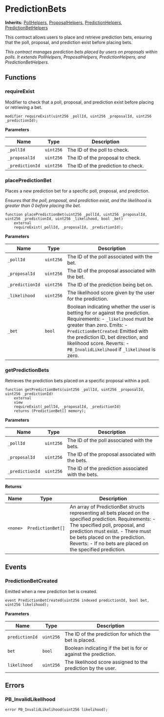 # PredictionBets
**Inherits:**
[PollHelpers](/src/PollHelpers.sol/contract.PollHelpers.md), [ProposalHelpers](/src/ProposalHelpers.sol/contract.ProposalHelpers.md), [PredictionHelpers](/src/PredictionHelpers.sol/contract.PredictionHelpers.md), [PredictionBetHelpers](/src/PredictionBetHelpers.sol/contract.PredictionBetHelpers.md)

This contract allows users to place and retrieve prediction bets, ensuring that the poll, proposal, and prediction exist before placing bets.

*This contract manages prediction bets placed by users on proposals within polls. It extends PollHelpers, ProposalHelpers, PredictionHelpers, and PredictionBetHelpers.*


## Functions
### requireExist

Modifier to check that a poll, proposal, and prediction exist before placing or retrieving a bet.


```solidity
modifier requireExist(uint256 _pollId, uint256 _proposalId, uint256 _predictionId);
```
**Parameters**

|Name|Type|Description|
|----|----|-----------|
|`_pollId`|`uint256`|The ID of the poll to check.|
|`_proposalId`|`uint256`|The ID of the proposal to check.|
|`_predictionId`|`uint256`|The ID of the prediction to check.|


### placePredictionBet

Places a new prediction bet for a specific poll, proposal, and prediction.

*Ensures that the poll, proposal, and prediction exist, and the likelihood is greater than 0 before placing the bet.*


```solidity
function placePredictionBet(uint256 _pollId, uint256 _proposalId, uint256 _predictionId, uint256 _likelihood, bool _bet)
    external
    requireExist(_pollId, _proposalId, _predictionId);
```
**Parameters**

|Name|Type|Description|
|----|----|-----------|
|`_pollId`|`uint256`|The ID of the poll associated with the bet.|
|`_proposalId`|`uint256`|The ID of the proposal associated with the bet.|
|`_predictionId`|`uint256`|The ID of the prediction being bet on.|
|`_likelihood`|`uint256`|The likelihood score given by the user for the prediction.|
|`_bet`|`bool`|Boolean indicating whether the user is betting for or against the prediction. Requirements: - `_likelihood` must be greater than zero. Emits: - `PredictionBetCreated`: Emitted with the prediction ID, bet direction, and likelihood score. Reverts: - `PB_InvalidLikelihood` if `_likelihood` is zero.|


### getPredictionBets

Retrieves the prediction bets placed on a specific proposal within a poll.


```solidity
function getPredictionBets(uint256 _pollId, uint256 _proposalId, uint256 _predictionId)
    external
    view
    requireExist(_pollId, _proposalId, _predictionId)
    returns (PredictionBet[] memory);
```
**Parameters**

|Name|Type|Description|
|----|----|-----------|
|`_pollId`|`uint256`|The ID of the poll associated with the bets.|
|`_proposalId`|`uint256`|The ID of the proposal associated with the bets.|
|`_predictionId`|`uint256`|The ID of the prediction associated with the bets.|

**Returns**

|Name|Type|Description|
|----|----|-----------|
|`<none>`|`PredictionBet[]`|An array of PredictionBet structs representing all bets placed on the specified prediction. Requirements: - The specified poll, proposal, and prediction must exist. - There must be bets placed on the prediction. Reverts: - If no bets are placed on the specified prediction.|


## Events
### PredictionBetCreated
Emitted when a new prediction bet is created.


```solidity
event PredictionBetCreated(uint256 indexed predictionId, bool bet, uint256 likelihood);
```

**Parameters**

|Name|Type|Description|
|----|----|-----------|
|`predictionId`|`uint256`|The ID of the prediction for which the bet is placed.|
|`bet`|`bool`|Boolean indicating if the bet is for or against the prediction.|
|`likelihood`|`uint256`|The likelihood score assigned to the prediction by the user.|

## Errors
### PB_InvalidLikelihood

```solidity
error PB_InvalidLikelihood(uint256 likelihood);
```

